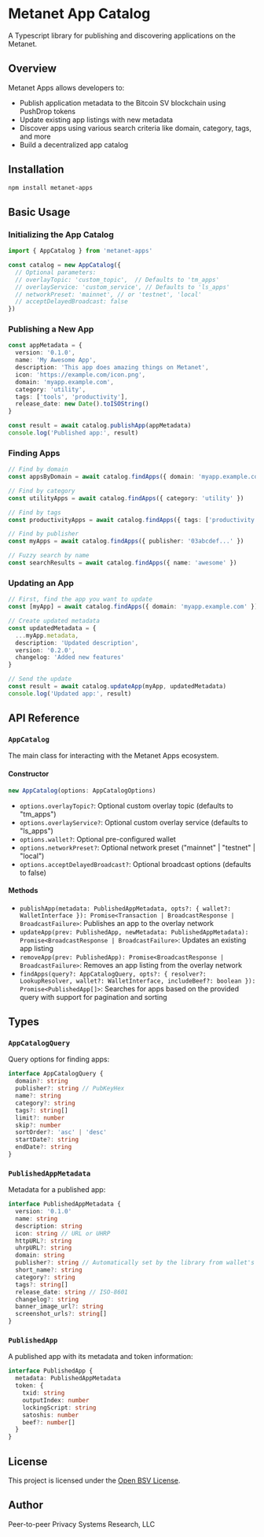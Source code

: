 # Metanet App Catalog

A Typescript library for publishing and discovering applications on the Metanet.

## Overview

Metanet Apps allows developers to:

- Publish application metadata to the Bitcoin SV blockchain using PushDrop tokens
- Update existing app listings with new metadata
- Discover apps using various search criteria like domain, category, tags, and more
- Build a decentralized app catalog

## Installation

```bash
npm install metanet-apps
```

## Basic Usage

### Initializing the App Catalog

```typescript
import { AppCatalog } from 'metanet-apps'

const catalog = new AppCatalog({
  // Optional parameters:
  // overlayTopic: 'custom_topic',  // Defaults to 'tm_apps'
  // overlayService: 'custom_service', // Defaults to 'ls_apps'
  // networkPreset: 'mainnet', // or 'testnet', 'local'
  // acceptDelayedBroadcast: false
})
```

### Publishing a New App

```typescript
const appMetadata = {
  version: '0.1.0',
  name: 'My Awesome App',
  description: 'This app does amazing things on Metanet',
  icon: 'https://example.com/icon.png',
  domain: 'myapp.example.com',
  category: 'utility',
  tags: ['tools', 'productivity'],
  release_date: new Date().toISOString()
}

const result = await catalog.publishApp(appMetadata)
console.log('Published app:', result)
```

### Finding Apps

```typescript
// Find by domain
const appsByDomain = await catalog.findApps({ domain: 'myapp.example.com' })

// Find by category
const utilityApps = await catalog.findApps({ category: 'utility' })

// Find by tags
const productivityApps = await catalog.findApps({ tags: ['productivity'] })

// Find by publisher
const myApps = await catalog.findApps({ publisher: '03abcdef...' })

// Fuzzy search by name
const searchResults = await catalog.findApps({ name: 'awesome' })
```

### Updating an App

```typescript
// First, find the app you want to update
const [myApp] = await catalog.findApps({ domain: 'myapp.example.com' })

// Create updated metadata
const updatedMetadata = {
  ...myApp.metadata,
  description: 'Updated description',
  version: '0.2.0', 
  changelog: 'Added new features'
}

// Send the update
const result = await catalog.updateApp(myApp, updatedMetadata)
console.log('Updated app:', result)
```

## API Reference

### `AppCatalog`

The main class for interacting with the Metanet Apps ecosystem.

#### Constructor

```typescript
new AppCatalog(options: AppCatalogOptions)
```

- `options.overlayTopic?`: Optional custom overlay topic (defaults to "tm_apps")
- `options.overlayService?`: Optional custom overlay service (defaults to "ls_apps")
- `options.wallet?`: Optional pre-configured wallet
- `options.networkPreset?`: Optional network preset ("mainnet" | "testnet" | "local")
- `options.acceptDelayedBroadcast?`: Optional broadcast options (defaults to false)

#### Methods

- `publishApp(metadata: PublishedAppMetadata, opts?: { wallet?: WalletInterface }): Promise<Transaction | BroadcastResponse | BroadcastFailure>`: Publishes an app to the overlay network
- `updateApp(prev: PublishedApp, newMetadata: PublishedAppMetadata): Promise<BroadcastResponse | BroadcastFailure>`: Updates an existing app listing
- `removeApp(prev: PublishedApp): Promise<BroadcastResponse | BroadcastFailure>`: Removes an app listing from the overlay network
- `findApps(query?: AppCatalogQuery, opts?: { resolver?: LookupResolver, wallet?: WalletInterface, includeBeef?: boolean }): Promise<PublishedApp[]>`: Searches for apps based on the provided query with support for pagination and sorting

## Types

### `AppCatalogQuery`

Query options for finding apps:

```typescript
interface AppCatalogQuery {
  domain?: string
  publisher?: string // PubKeyHex
  name?: string
  category?: string
  tags?: string[]
  limit?: number
  skip?: number
  sortOrder?: 'asc' | 'desc'
  startDate?: string
  endDate?: string
}
```

### `PublishedAppMetadata`

Metadata for a published app:

```typescript
interface PublishedAppMetadata {
  version: '0.1.0'
  name: string
  description: string
  icon: string // URL or UHRP
  httpURL?: string
  uhrpURL?: string
  domain: string
  publisher?: string // Automatically set by the library from wallet's identity key
  short_name?: string
  category?: string
  tags?: string[]
  release_date: string // ISO-8601
  changelog?: string
  banner_image_url?: string
  screenshot_urls?: string[]
}
```

### `PublishedApp`

A published app with its metadata and token information:

```typescript
interface PublishedApp {
  metadata: PublishedAppMetadata
  token: {
    txid: string
    outputIndex: number
    lockingScript: string
    satoshis: number
    beef?: number[]
  }
}
```

## License

This project is licensed under the [Open BSV License](https://github.com/bitcoin-sv/bitcoin-sv/blob/master/LICENSE).

## Author

Peer-to-peer Privacy Systems Research, LLC
